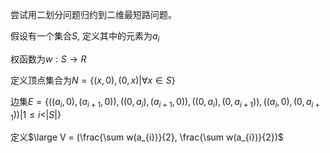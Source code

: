 尝试用二划分问题归约到二维最短路问题。

假设有一个集合$S$, 定义其中的元素为$a_{i}$

权函数为$w: S \rightarrow R$

定义顶点集合为$N = \{(x,0), (0,x) | \forall x \in S\}$

边集$E = \{((a_{i},0), (a_{i+1},0)),((0,a_{i}), (a_{i+1},0)),((0,a_{i}), (0,a_{i+1})),((a_{i},0), (0,a_{i+1}))| 1 \leq i < |S|\}$

定义$\large V = (\frac{\sum w(a_{i})}{2}, \frac{\sum w(a_{i})}{2})$